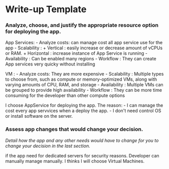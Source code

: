 # Write-up Template

### Analyze, choose, and justify the appropriate resource option for deploying the app.
 App Services:
     - Analyze costs: can manage cost all app service use for the app
     - Scalability : 
                + Vertical : easily  increase or decrease amount of vCPUs or RAM.
                + Horizontal : increase instance of App Service is running
     - Availability : Can be enabled many regions
     - Workflow : They can create App services very quicky without installing
    
VM :
     - Analyze costs: They are more expensive
     - Scalability : Multiple types to choose from, such as compute or memory-optimized VMs, along with varying amounts of CPU, RAM, and storage
     - Availability : Multiple VMs can be grouped to provide high availability
     - Workflow : They can be more time consuming for the developer than other compute options

I choose AppService for deploying the app.
The reason:
    - I can manage the cost every app servvices when a deploy the app.
    - I don't need control OS or install software on the server.

### Assess app changes that would change your decision.

*Detail how the app and any other needs would have to change for you to change your decision in the last section.* 

if the app need  for dedicated servers for security reasons. Developer can manually manage manually. I thinks I will choose Virtual Machines.
